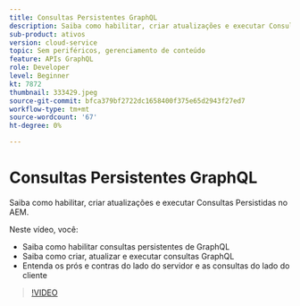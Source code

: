 ```yaml
---
title: Consultas Persistentes GraphQL
description: Saiba como habilitar, criar atualizações e executar Consultas Persistidas no AEM.
sub-product: ativos
version: cloud-service
topic: Sem periféricos, gerenciamento de conteúdo
feature: APIs GraphQL
role: Developer
level: Beginner
kt: 7872
thumbnail: 333429.jpeg
source-git-commit: bfca379bf2722dc1658400f375e65d2943f27ed7
workflow-type: tm+mt
source-wordcount: '67'
ht-degree: 0%

---
```



# Consultas Persistentes GraphQL

Saiba como habilitar, criar atualizações e executar Consultas Persistidas no AEM.

Neste vídeo, você:

+ Saiba como habilitar consultas persistentes de GraphQL
+ Saiba como criar, atualizar e executar consultas GraphQL
+ Entenda os prós e contras do lado do servidor e as consultas do lado do cliente

>[!VIDEO](https://video.tv.adobe.com/v/333429/?quality=12&learn=on)
